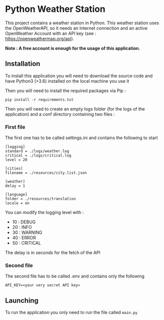 # Python Weather Station

This project contains a weather station in Python. This weather station uses the OpenWeatherAPI, so it needs an Internet connection and an active OpenWeather Account with an API key (see : https://openweathermap.org/api). 

**Note : A free account is enough for the usage of this application.**

## Installation
To install this application you will need to download the source code and have Python3 (>3.6) installed on the local machine you use it

Then you will need to install the required packages via Pip :

`pip install -r requirements.txt`

Then you will need to create an empty logs folder (for the logs of the application) and a conf directory containing two files :

### First file

The first one has to be called settings.ini and contains the following to start 

```
[logging]
standard = ./logs/weather.log
critical = ./logs/critical.log
level = 20

[cities]
filename = ./resources/city.list.json

[weather]
delay = 1

[language]
folder = ./resources/translation
locale = en
```

You can modify the logging level with :

- 10 : DEBUG
- 20 : INFO
- 30 : WARNING
- 40 : ERROR
- 50 : CRITICAL

The delay is in seconds for the fetch of the API

### Second file

The second file has to be called .env and contains only the following

```
API_KEY=<your very secret API key>
```

## Launching

To run the application you only need to run the file called `main.py`